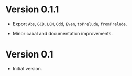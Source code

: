 # Version 0.1.1

* Export `Abs`, `GCD`, `LCM`, `Odd`, `Even`, `toPrelude`, `fromPrelude`.

* Minor cabal and documentation improvements.


# Version 0.1

* Initial version.
